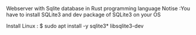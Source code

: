 Webserver with Sqlite database in Rust programming language
Notise :You have to install SQLite3 and dev package of SQLite3 on your OS

Install 
Linux : $ sudo apt install -y sqlite3* libsqlite3-dev
